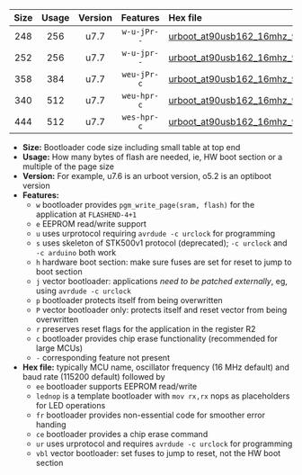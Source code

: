 |Size|Usage|Version|Features|Hex file|
|:-:|:-:|:-:|:-:|:--|
|248|256|u7.7|`w-u-jPr--`|[urboot_at90usb162_16mhz_9600bps_lednop_ur_vbl.hex](https://raw.githubusercontent.com/stefanrueger/urboot.hex/main/mcus/at90usb162/fcpu_16mhz/9600_bps/urboot_at90usb162_16mhz_9600bps_lednop_ur_vbl.hex)|
|252|256|u7.7|`w-u-jpr--`|[urboot_at90usb162_16mhz_9600bps_lednop_fr_ur_vbl.hex](https://raw.githubusercontent.com/stefanrueger/urboot.hex/main/mcus/at90usb162/fcpu_16mhz/9600_bps/urboot_at90usb162_16mhz_9600bps_lednop_fr_ur_vbl.hex)|
|358|384|u7.7|`weu-jPr-c`|[urboot_at90usb162_16mhz_9600bps_ee_lednop_fr_ce_ur_vbl.hex](https://raw.githubusercontent.com/stefanrueger/urboot.hex/main/mcus/at90usb162/fcpu_16mhz/9600_bps/urboot_at90usb162_16mhz_9600bps_ee_lednop_fr_ce_ur_vbl.hex)|
|340|512|u7.7|`weu-hpr-c`|[urboot_at90usb162_16mhz_9600bps_ee_lednop_fr_ce_ur.hex](https://raw.githubusercontent.com/stefanrueger/urboot.hex/main/mcus/at90usb162/fcpu_16mhz/9600_bps/urboot_at90usb162_16mhz_9600bps_ee_lednop_fr_ce_ur.hex)|
|444|512|u7.7|`wes-hpr-c`|[urboot_at90usb162_16mhz_9600bps_ee_lednop_fr_ce.hex](https://raw.githubusercontent.com/stefanrueger/urboot.hex/main/mcus/at90usb162/fcpu_16mhz/9600_bps/urboot_at90usb162_16mhz_9600bps_ee_lednop_fr_ce.hex)|

- **Size:** Bootloader code size including small table at top end
- **Usage:** How many bytes of flash are needed, ie, HW boot section or a multiple of the page size
- **Version:** For example, u7.6 is an urboot version, o5.2 is an optiboot version
- **Features:**
  + `w` bootloader provides `pgm_write_page(sram, flash)` for the application at `FLASHEND-4+1`
  + `e` EEPROM read/write support
  + `u` uses urprotocol requiring `avrdude -c urclock` for programming
  + `s` uses skeleton of STK500v1 protocol (deprecated); `-c urclock` and `-c arduino` both work
  + `h` hardware boot section: make sure fuses are set for reset to jump to boot section
  + `j` vector bootloader: applications *need to be patched externally*, eg, using `avrdude -c urclock`
  + `p` bootloader protects itself from being overwritten
  + `P` vector bootloader only: protects itself and reset vector from being overwritten
  + `r` preserves reset flags for the application in the register R2
  + `c` bootloader provides chip erase functionality (recommended for large MCUs)
  + `-` corresponding feature not present
- **Hex file:** typically MCU name, oscillator frequency (16 MHz default) and baud rate (115200 default) followed by
  + `ee` bootloader supports EEPROM read/write
  + `lednop` is a template bootloader with `mov rx,rx` nops as placeholders for LED operations
  + `fr` bootloader provides non-essential code for smoother error handing
  + `ce` bootloader provides a chip erase command
  + `ur` uses urprotocol and requires `avrdude -c urclock` for programming
  + `vbl` vector bootloader: set fuses to jump to reset, not the HW boot section
